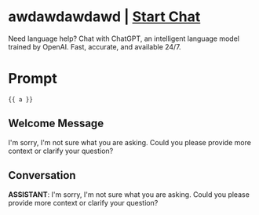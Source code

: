 

# awdawdawdawd | [Start Chat](https://gptcall.net/chat.html?data=%7B%22contact%22%3A%7B%22id%22%3A%22YXTPkOMgfJ5nuy75JQbHL%22%2C%22flow%22%3Atrue%7D%7D)
Need language help? Chat with ChatGPT, an intelligent language model trained by OpenAI. Fast, accurate, and available 24/7.

# Prompt

```
{{ a }}
```

## Welcome Message
I'm sorry, I'm not sure what you are asking. Could you please provide more context or clarify your question?

## Conversation

**ASSISTANT**: I'm sorry, I'm not sure what you are asking. Could you please provide more context or clarify your question?

